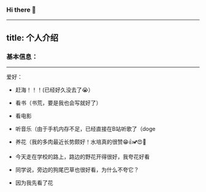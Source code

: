 ### Hi there 👋

---
title: 个人介绍
---



### 基本信息：


---


爱好：

* 赶海！！！(已经好久没去了😭）

* 看书（书荒，要是我也会写就好了）

* 看电影

* 听音乐（由于手机内存不足，已经直接在B站听歌了（doge

* 养花（我的多肉最近长势颇好！水培真的很赞😁👍💕😍🤩

* 今天走在学校的路上，路边的野花开得很好，我夸花好看
* 同学说，旁边的狗尾巴草也很好看，为什么不夸它？
* 因为我先看了花
